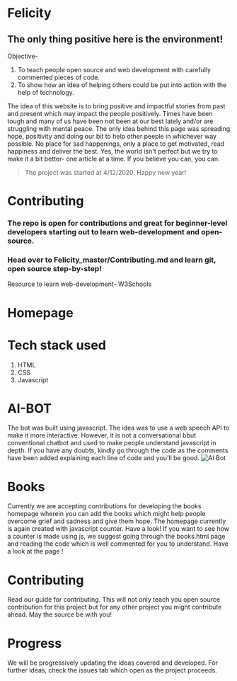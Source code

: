 
# Felicity
## The only thing positive here is the environment!
Objective-
1. To teach people open source and web development with carefully commented pieces of code.
2. To show how an idea of helping others could be put into action with the help of technology.

The idea of this website is to bring positive and impactful stories from past and present which may impact the people positively.
Times have been tough and many of us have been not been at our best lately and/or are struggling with mental peace. The only idea behind this page was spreading hope, positivity and doing our bit to help other peeple in whichever way possible.
No place for sad happenings, only a place to get motivated, read happiness and deliver the best.
Yes, the world isn't perfect but we try to make it a bit better- one article at a time.
If you believe you can, you can.


> The project was started at 4/12/2020. Happy new year!


# Contributing

### The repo is open for contributions and great for beginner-level developers starting out to learn web-development and open-source.
### Head over to Felicity_master/Contributing.md and learn git, open source step-by-step!

Resource to learn web-development- W3Schools

# Homepage
# Tech stack used
1. HTML
2. CSS
3. Javascript


# AI-BOT
The bot was built using javascript. The idea was to use a web speech API to make it more interactive. However, it is not a
conversational bbut conventional chatbot and used to make people understand javascript in depth. If you have any doubts, kindly go through the code as the comments have been added explaining each line of code and you'll be good.
![AI Bot](./chatbot/bot.jpg)

# Books
Currently we are accepting contributions for developing the books homepage wherein you can add the books which might help people overcome grief and sadness and give them hope. The homepage currently is again created with javascript counter. Have a look!
If you want to see how a counter is made using js, we suggest going through the books.html page and reading the code which is well commented for you to understand. Have a look at the page !

# Contributing
Read our guide for contributing. This will not only teach you open source contribution for this project but for any other project you might contribute ahead. May the source be with you!
# Progress
We will be progressively updating the ideas covered and developed. For further ideas, check the issues tab which open as the project proceeds.


